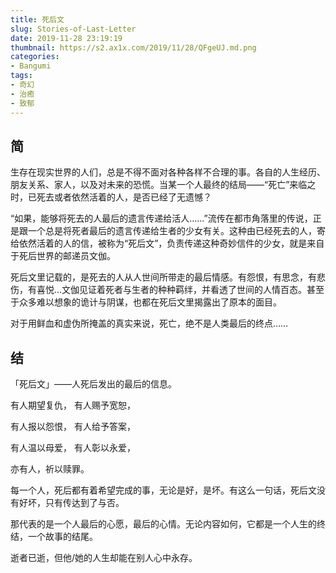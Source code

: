 ```yaml
---
title: 死后文
slug: Stories-of-Last-Letter
date: 2019-11-28 23:19:19
thumbnail: https://s2.ax1x.com/2019/11/28/QFgeUJ.md.png
categories:
- Bangumi
tags:
- 奇幻
- 治癒
- 致郁
---
```


## 简

生存在现实世界的人们，总是不得不面对各种各样不合理的事。各自的人生经历、朋友关系、家人，以及对未来的恐慌。当某一个人最终的结局——“死亡”来临之时，已死去或者依然活着的人，是否已经了无遗憾？

“如果，能够将死去的人最后的遗言传递给活人……”流传在都市角落里的传说，正是跟一个总是将死者最后的遗言传递给生者的少女有关。这种由已经死去的人，寄给依然活着的人的信，被称为“死后文”，负责传递这种奇妙信件的少女，就是来自于死后世界的邮递员文伽。

死后文里记载的，是死去的人从人世间所带走的最后情感。有怨恨，有思念，有悲伤，有喜悦…文伽见证着死者与生者的种种羁绊，并看透了世间的人情百态。甚至于众多难以想象的诡计与阴谋，也都在死后文里揭露出了原本的面目。

对于用鲜血和虚伪所掩盖的真实来说，死亡，绝不是人类最后的终点……

## 结

「死后文」——人死后发出的最后的信息。

有人期望复仇，
有人赐予宽恕，

有人报以怨恨，
有人给予答案，

有人温以母爱，
有人彰以永爱，

亦有人，祈以赎罪。

每一个人，死后都有着希望完成的事，无论是好，是坏。有这么一句话，死后文没有好坏，只有传达到了与否。

那代表的是一个人最后的心愿，最后的心情。无论内容如何，它都是一个人生的终结，一个故事的结尾。

逝者已逝，但他/她的人生却能在别人心中永存。
